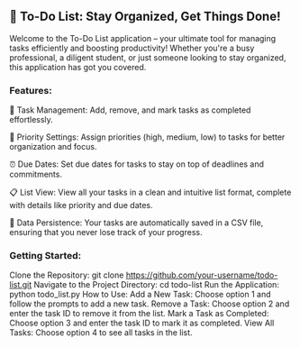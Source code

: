 ## 📝 To-Do List: Stay Organized, Get Things Done!
Welcome to the To-Do List application – your ultimate tool for managing tasks efficiently and boosting productivity! Whether you're a busy professional, a diligent student, or just someone looking to stay organized, this application has got you covered.

### Features:
🚀 Task Management: Add, remove, and mark tasks as completed effortlessly.

🌟 Priority Settings: Assign priorities (high, medium, low) to tasks for better organization and focus.

⏰ Due Dates: Set due dates for tasks to stay on top of deadlines and commitments.

📋 List View: View all your tasks in a clean and intuitive list format, complete with details like priority and due dates.

💾 Data Persistence: Your tasks are automatically saved in a CSV file, ensuring that you never lose track of your progress.

### Getting Started:
Clone the Repository: git clone https://github.com/your-username/todo-list.git
Navigate to the Project Directory: cd todo-list
Run the Application: python todo_list.py
How to Use:
Add a New Task: Choose option 1 and follow the prompts to add a new task.
Remove a Task: Choose option 2 and enter the task ID to remove it from the list.
Mark a Task as Completed: Choose option 3 and enter the task ID to mark it as completed.
View All Tasks: Choose option 4 to see all tasks in the list.
